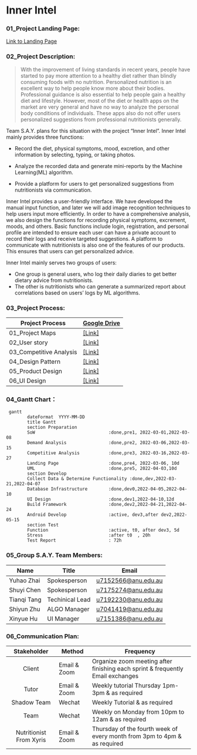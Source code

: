 # Inner Intel

### 01_Project Landing Page:

 [Link to Landing Page](https://personalisednutrition.github.io/)

### 02_Project Description:

> With the improvement of living standards in recent years, people have started to pay more attention to a healthy diet rather than blindly consuming foods with no nutrition. Personalized nutrition is an excellent way to help people know more about their bodies. Professional guidance is also essential to help people gain a healthy diet and lifestyle. However, most of the diet or health apps on the market are very general and have no way to analyze the personal body conditions of individuals. These apps also do not offer users personalized suggestions from professional nutritionists generally.

Team S.A.Y. plans for this situation with the project “Inner Intel”. Inner Intel mainly provides three functions: 

- Record the diet, physical symptoms, mood, excretion, and other information by selecting, typing, or taking photos. 

- Analyze the recorded data and generate mini-reports by the Machine Learning(ML) algorithm.

- Provide a platform for users to get personalized suggestions from nutritionists via communication.

Inner Intel provides a user-friendly interface. We have developed the manual input function, and later we will add image recognition techniques to help users input more efficiently. In order to have a comprehensive analysis, we also design the functions for recording physical symptoms, excrement, moods, and others. Basic functions include login, registration, and personal profile are intended to ensure each user can have a private account to record their logs and receive targeted suggestions. A platform to communicate with nutritionists is also one of the features of our products. This ensures that users can get personalized advice.

Inner Intel mainly serves two groups of users:

- One group is general users, who log their daily diaries to get better dietary advice from nutritionists.
- The other is nutritionists who can generate a summarized report about correlations based on users’ logs by ML algorithms.

### 03_Project Process:

| Project Process         | [Google Drive](https://drive.google.com/drive/folders/1Pg12I2ME4Pvlo-iDjD7b0m8Rw_jzdHFB?usp=sharing) |
| ----------------------- | ------------------------------------------------------------ |
| 01_Project Maps         | [[Link]](https://drive.google.com/drive/folders/1e5v3iCPpizGk3pQbZGY10LXfbwIhGn_-?usp=sharing) |
| 02_User story           | [[Link]](https://drive.google.com/drive/folders/1U9VsxM0uiw5tEAwA3rhvaKu3sakZfXTE?usp=sharing) |
| 03_Competitive Analysis | [[Link]](https://drive.google.com/drive/folders/1P6339gmpGCgMWNqUWAeUrbRAnXYu6GUj?usp=sharing) |
| 04_Design Pattern       | [[Link]](https://drive.google.com/drive/folders/1Lg-yWEl3GUdO-UUAdmnF7PNVqUotjODK?usp=sharing) |
| 05_Product Design       | [[Link]](https://drive.google.com/drive/folders/1-6Rk-p2_8sqL5Qeykyn4-FbKiJfwuarI?usp=sharing) |
| 06_UI Design            | [[Link]](https://drive.google.com/drive/folders/1MLHTPZV8Xxn70SBEbRCPPjSDnWAVVO96?usp=sharing) |



### 04_Gantt Chart：

```mermaid
 gantt 
        dateFormat  YYYY-MM-DD
        title Gantt 
        section Preparation
        SoW							   :done,pre1, 2022-03-01,2022-03-08
        Demand Analysis                :done,pre2, 2022-03-06,2022-03-15
        Competitive Analysis           :done,pre3, 2022-03-16,2022-03-27
        Landing Page                   :done,pre4, 2022-03-06, 10d
        UML                            :done,pre5, 2022-04-03,10d
        section Develop
        Collect Data & Determine Functionality :done,dev,2022-03-21,2022-04-07
        Database Infrastructure        :done,dev0,2022-04-05,2022-04-10
        UI Design                      :done,dev1,2022-04-10,12d
        Build Framework				   :done,dev2,2022-04-21,2022-04-24
        Android Develop                :active, dev3,after dev2,2022-05-15
        section Test
        Function                       :active, t0, after dev3, 5d
        Stress                         :after t0  , 20h
        Test Report                    : 72h
```

### 05_Group S.A.Y. Team Members:

| Name        | Title                      | Email               |
| ----------- | -------------------------- | ------------------- |
| Yuhao Zhai  | Spokesperson               | u7152566@anu.edu.au |
| Shuyi Chen  | Spokesperson               | u7175274@anu.edu.au |
| Tianqi Tang | Techinical Lead            | u7192230@anu.edu.au |
| Shiyun Zhu  | ALGO Manager               | u7041419@anu.edu.au |
| Xinyue Hu   | UI Manager                 | u7151386@anu.edu.au |

### 06_Communication Plan:

|       Stakeholder       | **Method**   | **Frequency**                                                |
| :---------------------: | ------------ | ------------------------------------------------------------ |
|         Client          | Email & Zoom | Organize zoom meeting after finishing each sprint & frequently Email exchanges |
|          Tutor          | Email & Zoom | Weekly tutorial Thursday 1pm-3pm  & as required              |
|       Shadow Team       | Wechat       | Weekly Tutorial & as required                                |
|          Team           | Wechat       | Weekly on Monday from 10pm to 12am & as required             |
| Nutritionist From Xyris | Email & Zoom | Thursday of the fourth week of every month from 3pm to 4pm & as required |





